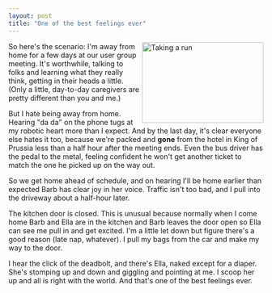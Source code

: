 ```yaml
---
layout: post
title: "One of the best feelings ever"
---
```


     

<a href="http://www.flickr.com/photos/cwinters/2731105060/" 
   title="Taking a run"><img 
           src="http://farm4.static.flickr.com/3159/2731105060_27ec9cc3cb_m.jpg" 
           width="240" height="160" align="right" alt="Taking a run" /></a>

<p>So here's the scenario: I'm away from home for a few days at our
user group meeting. It's worthwhile, talking to folks and learning
what they really think, getting in their heads a little. (Only a
little, day-to-day caregivers are pretty different than you and
me.)</p>

<p>But I hate being away from home. Hearing "da da" on the phone tugs
at my robotic heart more than I expect. And by the last day, it's
clear everyone else hates it too, because we're packed and <b>gone</b>
from the hotel in King of Prussia less than a half hour after the
meeting ends. Even the bus driver has the pedal to the metal, feeling
confident he won't get another ticket to match the one he picked up on
the way out.</p>

<p>So we get home ahead of schedule, and on hearing I'll be home
earlier than expected Barb has clear joy in her voice. Traffic isn't
too bad, and I pull into the driveway about a half-hour later.</p>

<p>The kitchen door is closed. This is unusual because normally when I
come home Barb and Ella are in the kitchen and Barb leaves the door
open so Ella can see me pull in and get excited. I'm a little let down
but figure there's a good reason (late nap, whatever). I pull my bags
from the car and make my way to the door.</p>

<p>I hear the click of the deadbolt, and there's Ella, naked except
for a diaper. She's stomping up and down and giggling and pointing at
me. I scoop her up and all is right with the world. And that's one of
the best feelings ever.</p>


